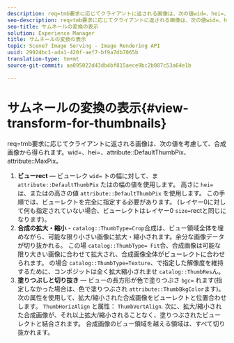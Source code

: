 ```yaml
---
description: req=tmb要求に応じてクライアントに返される画像は、次の値wid=、hei=、attribute DefaultThumbPix、およびattribute MaxPixを考慮して、合成画像から得られます。
seo-description: req=tmb要求に応じてクライアントに返される画像は、次の値wid=、hei=、attribute DefaultThumbPix、およびattribute MaxPixを考慮して、合成画像から得られます。
seo-title: サムネールの変換の表示
solution: Experience Manager
title: サムネールの変換の表示
topic: Scene7 Image Serving - Image Rendering API
uuid: 29924bc1-ada1-420f-aef7-bf9a7db7065b
translation-type: tm+mt
source-git-commit: aa095022d43db4bf815aece9bc2b087c53a64e1b

---
```



# サムネールの変換の表示{#view-transform-for-thumbnails}

req=tmb要求に応じてクライアントに返される画像は、次の値を考慮して、合成画像から得られます。wid=、hei=、attribute::DefaultThumbPix、attribute::MaxPix。

1. **ビューrect** — ビューレク `wid=` トの幅に対して、ま `attribute::DefaultThumbPix` たはの幅の値を使用します。 高さに `hei=` は、またはの高さの値 `attribute::DefaultThumbPix` を使用します。 この手順では、ビューレクトを完全に指定する必要があります。 (レイヤー0に対して何も指定されていない場合、ビューレクトはレイヤー0 `size=`rectと同じになります)。
1. **合成の拡大・縮小** - `catalog::ThumbType=Crop`合成は、ビュー領域全体を埋めながら、可能な限り小さい画像に拡大・縮小されます。余分な画像データが切り抜かれる。 この場 `catalog::ThumbType= Fit`合、合成画像は可能な限り大きい画像に合わせて拡大され、合成画像全体がビューレクトに合わせられます。 の場合 `catalog::ThumbType=Texture`、で指定した解像度を維持するために、コンポジットは全く拡大縮小されませ `catalog::ThumbRes`ん。
1. **塗りつぶしと切り抜き** — ビューの長方形が色で塗りつぶさ `bgc=` れます(指定しなかった場合は、色で塗りつぶされ `attribute::ThumbBkgColor`ます)。 次の属性を使用して、拡大/縮小された合成画像をビューレクトと位置合わせします。 `ThumbHorizAlign` と属性： `ThumbVertAlign`. 次に、拡大/縮小された合成画像が、それ以上拡大/縮小されることなく、塗りつぶされたビューレクトと結合されます。 合成画像のビュー領域を越える領域は、すべて切り抜かれます。

